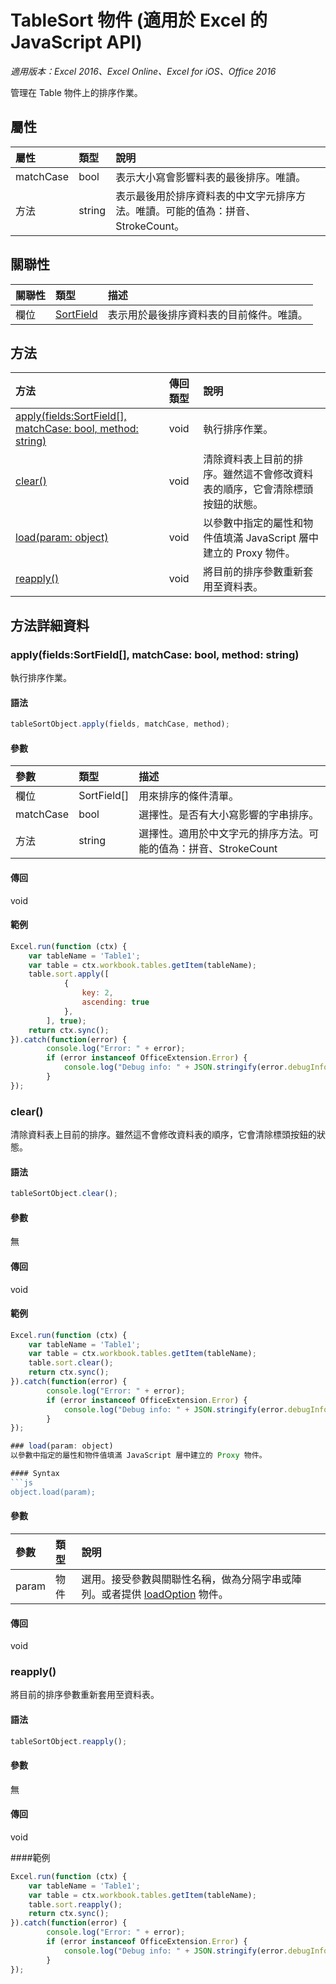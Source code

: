 ﻿# TableSort 物件 (適用於 Excel 的 JavaScript API)

_適用版本：Excel 2016、Excel Online、Excel for iOS、Office 2016_

管理在 Table 物件上的排序作業。

## 屬性

| 屬性	     | 類型	   |說明
|:---------------|:--------|:----------|
|matchCase|bool|表示大小寫會影響料表的最後排序。唯讀。|
|方法|string|表示最後用於排序資料表的中文字元排序方法。唯讀。可能的值為：拼音、StrokeCount。|

## 關聯性
| 關聯性 | 類型	   |描述|
|:---------------|:--------|:----------|
|欄位|[SortField](sortfield.md)|表示用於最後排序資料表的目前條件。唯讀。|

## 方法

| 方法           | 傳回類型    |說明|
|:---------------|:--------|:----------|
|[apply(fields:SortField[], matchCase: bool, method: string)](#applyfields-sortfield-matchcase-bool-method-string)|void|執行排序作業。|
|[clear()](#clear)|void|清除資料表上目前的排序。雖然這不會修改資料表的順序，它會清除標頭按鈕的狀態。|
|[load(param: object)](#loadparam-object)|void|以參數中指定的屬性和物件值填滿 JavaScript 層中建立的 Proxy 物件。|
|[reapply()](#reapply)|void|將目前的排序參數重新套用至資料表。|

## 方法詳細資料


### apply(fields:SortField[], matchCase: bool, method: string)
執行排序作業。

#### 語法
```js
tableSortObject.apply(fields, matchCase, method);
```

#### 參數
| 參數	    | 類型	   |描述|
|:---------------|:--------|:----------|
|欄位|SortField[]|用來排序的條件清單。|
|matchCase|bool|選擇性。是否有大小寫影響的字串排序。|
|方法|string|選擇性。適用於中文字元的排序方法。可能的值為：拼音、StrokeCount|

#### 傳回
void

#### 範例
```js
Excel.run(function (ctx) { 
    var tableName = 'Table1';
    var table = ctx.workbook.tables.getItem(tableName);
    table.sort.apply([ 
            {
                key: 2,
                ascending: true
            },
        ], true);
    return ctx.sync(); 
}).catch(function(error) {
        console.log("Error: " + error);
        if (error instanceof OfficeExtension.Error) {
            console.log("Debug info: " + JSON.stringify(error.debugInfo));
        }
});
```

### clear()
清除資料表上目前的排序。雖然這不會修改資料表的順序，它會清除標頭按鈕的狀態。

#### 語法
```js
tableSortObject.clear();
```

#### 參數
無

#### 傳回
void

#### 範例
```js
Excel.run(function (ctx) { 
    var tableName = 'Table1';
    var table = ctx.workbook.tables.getItem(tableName);
    table.sort.clear();
    return ctx.sync(); 
}).catch(function(error) {
        console.log("Error: " + error);
        if (error instanceof OfficeExtension.Error) {
            console.log("Debug info: " + JSON.stringify(error.debugInfo));
        }
});

### load(param: object)
以參數中指定的屬性和物件值填滿 JavaScript 層中建立的 Proxy 物件。

#### Syntax
```js
object.load(param);
```

#### 參數
| 參數	    | 類型	   |說明|
|:---------------|:--------|:----------|
|param|物件|選用。接受參數與關聯性名稱，做為分隔字串或陣列。或者提供 [loadOption](loadoption.md) 物件。|

#### 傳回
void

### reapply()
將目前的排序參數重新套用至資料表。

#### 語法
```js
tableSortObject.reapply();
```

#### 參數
無

#### 傳回
void

####範例
```js
Excel.run(function (ctx) { 
    var tableName = 'Table1';
    var table = ctx.workbook.tables.getItem(tableName);
    table.sort.reapply();   
    return ctx.sync(); 
}).catch(function(error) {
        console.log("Error: " + error);
        if (error instanceof OfficeExtension.Error) {
            console.log("Debug info: " + JSON.stringify(error.debugInfo));
        }
});